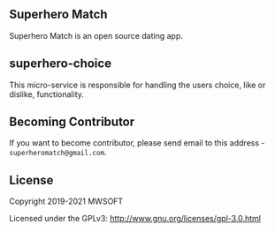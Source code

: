 ## Superhero Match
Superhero Match is an open source dating app.

## superhero-choice
This micro-service is responsible for handling the users choice, like or dislike, functionality. 

## Becoming Contributor
If you want to become contributor, please send email to this address - `superheromatch@gmail.com`.

## License
Copyright 2019-2021 MWSOFT

Licensed under the GPLv3: http://www.gnu.org/licenses/gpl-3.0.html